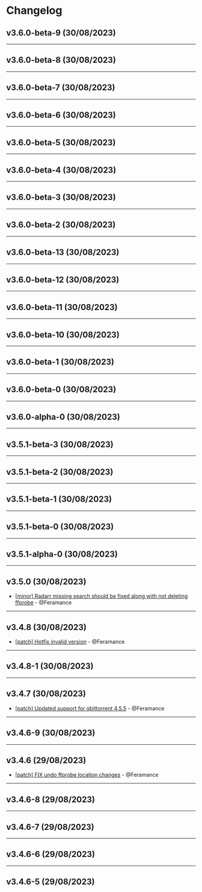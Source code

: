 # Changelog

## v3.6.0-beta-9 (30/08/2023)

---

## v3.6.0-beta-8 (30/08/2023)

---

## v3.6.0-beta-7 (30/08/2023)

---

## v3.6.0-beta-6 (30/08/2023)

---

## v3.6.0-beta-5 (30/08/2023)

---

## v3.6.0-beta-4 (30/08/2023)

---

## v3.6.0-beta-3 (30/08/2023)

---

## v3.6.0-beta-2 (30/08/2023)

---

## v3.6.0-beta-13 (30/08/2023)

---

## v3.6.0-beta-12 (30/08/2023)

---

## v3.6.0-beta-11 (30/08/2023)

---

## v3.6.0-beta-10 (30/08/2023)

---

## v3.6.0-beta-1 (30/08/2023)

---

## v3.6.0-beta-0 (30/08/2023)

---

## v3.6.0-alpha-0 (30/08/2023)

---

## v3.5.1-beta-3 (30/08/2023)

---

## v3.5.1-beta-2 (30/08/2023)

---

## v3.5.1-beta-1 (30/08/2023)

---

## v3.5.1-beta-0 (30/08/2023)

---

## v3.5.1-alpha-0 (30/08/2023)

---

## v3.5.0 (30/08/2023)
- [[minor] Radarr missing search should be fixed along with not deleting ffprobe](https://github.com/Feramance/qBitrr/commit/042f39a0d421c78cc44e30659fbba5d72b0a7707) - @Feramance

---

## v3.4.8 (30/08/2023)
- [[patch] Hotfix invalid version](https://github.com/Feramance/qBitrr/commit/d11c5a441b77dbc7259e41938cd7acec7d169a3b) - @Feramance

---

## v3.4.8-1 (30/08/2023)

---

## v3.4.7 (30/08/2023)
- [[patch] Updated support for qbittorrent 4.5.5](https://github.com/Feramance/qBitrr/commit/bf57e65e035154db87e9397ffbf94d8e7eb9c081) - @Feramance

---

## v3.4.6-9 (30/08/2023)

---

## v3.4.6 (29/08/2023)
- [[patch] FIX undo ffprobe location changes](https://github.com/Feramance/qBitrr/commit/6f7889e4f434d983e4720b6206f953773e0f4332) - @Feramance

---

## v3.4.6-8 (29/08/2023)

---

## v3.4.6-7 (29/08/2023)

---

## v3.4.6-6 (29/08/2023)

---

## v3.4.6-5 (29/08/2023)
